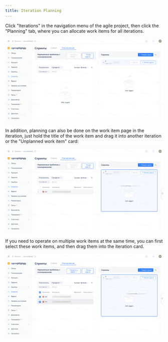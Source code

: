 ```yaml
---
title: Iteration Planning
---
```


Click "Iterations" in the navigation menu of the agile project, then click the "Planning" tab, where you can allocate work items for all iterations.

![Image Description](../docs/assets/image590.png)

In addition, planning can also be done on the work item page in the iteration, just hold the title of the work item and drag it into another iteration or the "Unplanned work item" card:

![Image Description](../docs/assets/image591.png)

If you need to operate on multiple work items at the same time, you can first select these work items, and then drag them into the iteration card.

![Image Description](../docs/assets/image592.png)